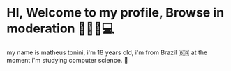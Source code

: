 # HI, Welcome to my profile, Browse in moderation 👨🏼‍💻💻

my name is matheus tonini, i'm 18 years old, i'm from Brazil 🇧🇷 at the moment i'm studying computer science. 👾

